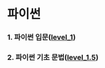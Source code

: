 # 파이썬

### 1. 파이썬 입문([level_1](https://github.com/hyungeunShin/Python/tree/main/level_1))

### 2. 파이썬 기초 문법([level_1.5](https://github.com/hyungeunShin/Python/tree/main/level_1.5))

